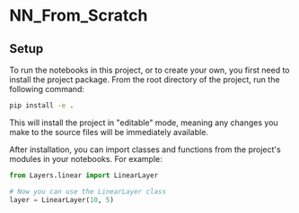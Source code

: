 # NN_From_Scratch

## Setup

To run the notebooks in this project, or to create your own, you first need to install the project package. From the root directory of the project, run the following command:

```bash
pip install -e .
```

This will install the project in "editable" mode, meaning any changes you make to the source files will be immediately available.

After installation, you can import classes and functions from the project's modules in your notebooks. For example:

```python
from Layers.linear import LinearLayer

# Now you can use the LinearLayer class
layer = LinearLayer(10, 5)
```